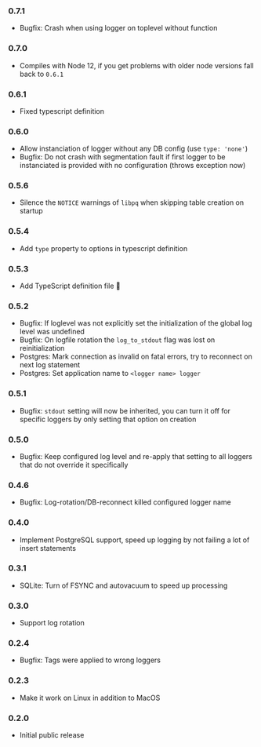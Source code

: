 ### 0.7.1

- Bugfix: Crash when using logger on toplevel without function

### 0.7.0

- Compiles with Node 12, if you get problems with older node versions fall back to `0.6.1`

### 0.6.1

- Fixed typescript definition

### 0.6.0

- Allow instanciation of logger without any DB config (use `type: 'none'`)
- Bugfix: Do not crash with segmentation fault if first logger to be instanciated is provided with no configuration (throws exception now)

### 0.5.6

- Silence the `NOTICE` warnings of `libpq` when skipping table creation on startup

### 0.5.4

- Add `type` property to options in typescript definition

### 0.5.3

- Add TypeScript definition file 🎉

### 0.5.2

- Bugfix: If loglevel was not explicitly set the initialization of the global log level was undefined
- Bugfix: On logfile rotation the `log_to_stdout` flag was lost on reinitialization
- Postgres: Mark connection as invalid on fatal errors, try to reconnect on next log statement
- Postgres: Set application name to `<logger name> logger`

### 0.5.1

- Bugfix: `stdout` setting will now be inherited, you can turn it off for specific loggers by only setting that option on creation

### 0.5.0

- Bugfix: Keep configured log level and re-apply that setting to all loggers that do not override it specifically

### 0.4.6

- Bugfix: Log-rotation/DB-reconnect killed configured logger name

### 0.4.0

-  Implement PostgreSQL support, speed up logging by not failing a lot of insert statements

### 0.3.1

- SQLite: Turn of FSYNC and autovacuum to speed up processing

### 0.3.0

- Support log rotation

### 0.2.4

- Bugfix: Tags were applied to wrong loggers

### 0.2.3

- Make it work on Linux in addition to MacOS

### 0.2.0

- Initial public release
